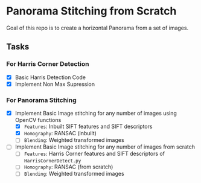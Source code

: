 # Panorama Stitching from Scratch

Goal of this repo is to create a horizontal Panorama from a set of images. 

## Tasks

### For Harris Corner Detection

- [X] Basic Harris Detection Code
- [x] Implement Non Max Supression 

### For Panorama Stitching

- [x] Implement Basic Image stitching for any number of images using OpenCV functions
  - [x] `Features`: Inbuilt SIFT features and SIFT descriptors 
  - [x] `Homography`: RANSAC (inbuilt)
  - [ ] `Blending`: Weighted transformed images
  
- [ ] Implement Basic Image stitching for any number of images from scratch
  - [ ] `Features`: Harris Corner features and SIFT descriptors of `HarrisCornerDetect.py`
  - [ ] `Homography`: RANSAC (from scratch)
  - [ ] `Blending`: Weighted transformed images

